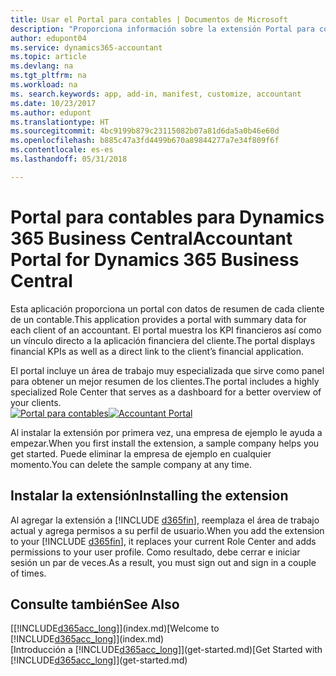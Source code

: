 ```yaml
---
title: Usar el Portal para contables | Documentos de Microsoft
description: "Proporciona información sobre la extensión Portal para contables."
author: edupont04
ms.service: dynamics365-accountant
ms.topic: article
ms.devlang: na
ms.tgt_pltfrm: na
ms.workload: na
ms. search.keywords: app, add-in, manifest, customize, accountant
ms.date: 10/23/2017
ms.author: edupont
ms.translationtype: HT
ms.sourcegitcommit: 4bc9199b879c23115082b07a81d6da5a0b46e60d
ms.openlocfilehash: b885c47a3fd4499b670a89844277a7e34f809f6f
ms.contentlocale: es-es
ms.lasthandoff: 05/31/2018

---
```

# <a name="accountant-portal-for-dynamics-365-business-central"></a><span data-ttu-id="1dff9-103">Portal para contables para Dynamics 365 Business Central</span><span class="sxs-lookup"><span data-stu-id="1dff9-103">Accountant Portal for Dynamics 365 Business Central</span></span>
<span data-ttu-id="1dff9-104">Esta aplicación proporciona un portal con datos de resumen de cada cliente de un contable.</span><span class="sxs-lookup"><span data-stu-id="1dff9-104">This application provides a portal with summary data for each client of an accountant.</span></span> <span data-ttu-id="1dff9-105">El portal muestra los KPI financieros así como un vínculo directo a la aplicación financiera del cliente.</span><span class="sxs-lookup"><span data-stu-id="1dff9-105">The portal displays financial KPIs as well as a direct link to the client’s financial application.</span></span>  

<span data-ttu-id="1dff9-106">El portal incluye un área de trabajo muy especializada que sirve como panel para obtener un mejor resumen de los clientes.</span><span class="sxs-lookup"><span data-stu-id="1dff9-106">The portal includes a highly specialized Role Center that serves as a dashboard for a better overview of your clients.</span></span>  
<span data-ttu-id="1dff9-107">[![Portal para contables](./media/accountant-get-started/accountant-dashboard.png)](https://go.microsoft.com/fwlink/?linkid=851257)</span><span class="sxs-lookup"><span data-stu-id="1dff9-107">[![Accountant Portal](./media/accountant-get-started/accountant-dashboard.png)](https://go.microsoft.com/fwlink/?linkid=851257)</span></span>

<span data-ttu-id="1dff9-108">Al instalar la extensión por primera vez, una empresa de ejemplo le ayuda a empezar.</span><span class="sxs-lookup"><span data-stu-id="1dff9-108">When you first install the extension, a sample company helps you get started.</span></span> <span data-ttu-id="1dff9-109">Puede eliminar la empresa de ejemplo en cualquier momento.</span><span class="sxs-lookup"><span data-stu-id="1dff9-109">You can delete the sample company at any time.</span></span>  

## <a name="installing-the-extension"></a><span data-ttu-id="1dff9-110">Instalar la extensión</span><span class="sxs-lookup"><span data-stu-id="1dff9-110">Installing the extension</span></span>
<span data-ttu-id="1dff9-111">Al agregar la extensión a [!INCLUDE [d365fin](includes/d365fin_md.md)], reemplaza el área de trabajo actual y agrega permisos a su perfil de usuario.</span><span class="sxs-lookup"><span data-stu-id="1dff9-111">When you add the extension to your [!INCLUDE [d365fin](includes/d365fin_md.md)], it replaces your current Role Center and adds permissions to your user profile.</span></span> <span data-ttu-id="1dff9-112">Como resultado, debe cerrar e iniciar sesión un par de veces.</span><span class="sxs-lookup"><span data-stu-id="1dff9-112">As a result, you must sign out and sign in a couple of times.</span></span>  

## <a name="see-also"></a><span data-ttu-id="1dff9-113">Consulte también</span><span class="sxs-lookup"><span data-stu-id="1dff9-113">See Also</span></span>
<span data-ttu-id="1dff9-114">[[!INCLUDE[d365acc_long](includes/d365acc_long_md.md)]](index.md)</span><span class="sxs-lookup"><span data-stu-id="1dff9-114">[Welcome to [!INCLUDE[d365acc_long](includes/d365acc_long_md.md)]](index.md)</span></span>  
<span data-ttu-id="1dff9-115">[Introducción a [!INCLUDE[d365acc_long](includes/d365acc_long_md.md)]](get-started.md)</span><span class="sxs-lookup"><span data-stu-id="1dff9-115">[Get Started with [!INCLUDE[d365acc_long](includes/d365acc_long_md.md)]](get-started.md)</span></span>  

